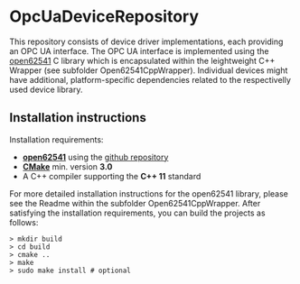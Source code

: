 # OpcUaDeviceRepository

This repository consists of device driver implementations, each providing an OPC UA interface. The OPC UA interface is implemented using the [open62541](https://open62541.org/) C library which is encapsulated within the leightweight C++ Wrapper (see subfolder Open62541CppWrapper). Individual devices might have additional, platform-specific dependencies related to the respectivelly used device library. 

## Installation instructions

Installation requirements:

  * [**open62541**](https://open62541.org/) using the [github repository](https://github.com/open62541/open62541)
  * [**CMake**](https://cmake.org/) min. version **3.0**
  * A C++ compiler supporting the **C++ 11** standard

For more detailed installation instructions for the open62541 library, please see the Readme within the subfolder Open62541CppWrapper. After satisfying the installation requirements, you can build the projects as follows:

```
> mkdir build
> cd build
> cmake ..
> make 
> sudo make install # optional
```

